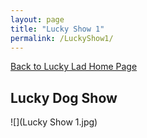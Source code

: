 ```yaml
---
layout: page
title: "Lucky Show 1"
permalink: /LuckyShow1/
---
```


<a href="https://ryancaseymba.github.io/LuckyLad/">Back to Lucky Lad Home Page</a>

## Lucky Dog Show

![](Lucky Show 1.jpg)
